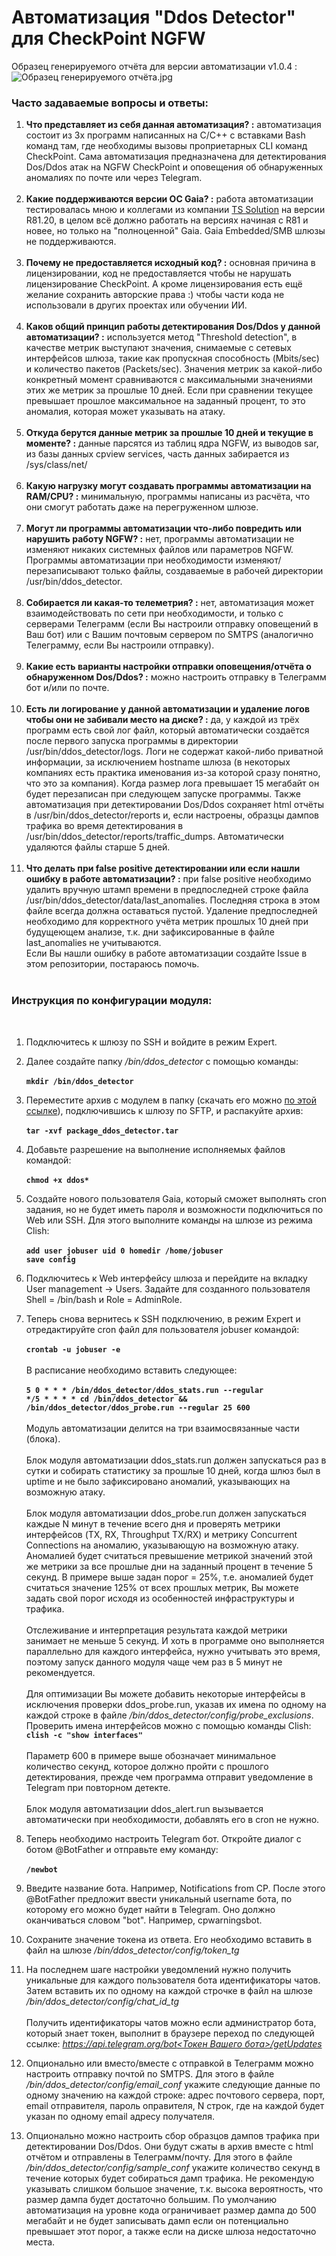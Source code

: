 # Автоматизация "Ddos Detector" для CheckPoint NGFW
Образец генерируемого отчёта для версии автоматизации v1.0.4 :
![Образец генерируемого отчёта.jpg](screenshot.jpg)
### Часто задаваемые вопросы и ответы:
1. **Что представляет из себя данная автоматизация? :** автоматизация состоит из 3х программ написанных на C/C++ с вставками Bash команд там, где необходимы вызовы проприетарных CLI команд CheckPoint. Сама автоматизация предназначена для детектирования Dos/Ddos атак на NGFW CheckPoint и оповещения об обнаруженных аномалиях по почте или через Telegram.</br></br>
2. **Какие поддерживаются версии ОС Gaia? :** работа автоматизации тестировалась мною и коллегами из компании [TS Solution](https://tssolution.ru/) на версии R81.20, в целом всё должно работать на версиях начиная с R81 и новее, но только на "полноценной" Gaia. Gaia Embedded/SMB шлюзы не поддерживаются.</br></br>
3. **Почему не предоставляется исходный код? :** основная причина в лицензировании, код не предоставляется чтобы не нарушать лицензирование CheckPoint. А кроме лицензирования есть ещё желание сохранить авторские права :) чтобы части кода не использовали в других проектах или обучении ИИ.</br></br>
4. **Каков общий принцип работы детектирования Dos/Ddos у данной автоматизации? :** используется метод "Threshold detection", в качестве метрик выступают значения, снимаемые с сетевых интерфейсов шлюза, такие как пропускная способность (Mbits/sec) и количество пакетов (Packets/sec). Значения метрик за какой-либо конкретный момент сравниваются с максимальными значениями этих же метрик за прошлые 10 дней. Если при сравнении текущее превышает прошлое максимальное на заданный процент, то это аномалия, которая может указывать на атаку.</br></br>
5. **Откуда берутся данные метрик за прошлые 10 дней и текущие в моменте? :** данные парсятся из таблиц ядра NGFW, из выводов sar, из базы данных cpview services, часть данных забирается из /sys/class/net/</br></br>
6. **Какую нагрузку могут создавать программы автоматизации на RAM/CPU? :** минимальную, программы написаны из расчёта, что они смогут работать даже на перегруженном шлюзе.</br></br>
7. **Могут ли программы автоматизации что-либо повредить или нарушить работу NGFW? :** нет, программы автоматизации не изменяют никаких системных файлов или параметров NGFW. Программы автоматизации при необходимости изменяют/перезаписывают только файлы, создаваемые в рабочей директории /usr/bin/ddos_detector.</br></br>
8. **Собирается ли какая-то телеметрия? :** нет, автоматизация может взаимодействовать по сети при необходимости, и только с серверами Телеграмм (если Вы настроили отправку оповещений в Ваш бот) или с Вашим почтовым сервером по SMTPS (аналогично Телеграмму, если Вы настроили отправку).</br></br>
9. **Какие есть варианты настройки отправки оповещения/отчёта о обнаруженном Dos/Ddos? :** можно настроить отправку в Телеграмм бот и/или по почте.</br></br>
10. **Есть ли логирование у данной автоматизации и удаление логов чтобы они не забивали место на диске? :** да, у каждой из трёх программ есть свой лог файл, который автоматически создаётся после первого запуска программы в директории /usr/bin/ddos_detector/logs. Логи не содержат какой-либо приватной информации, за исключением hostname шлюза (в некоторых компаниях есть практика именования из-за которой сразу понятно, что это за компания). Когда размер лога превышает 15 мегабайт он будет перезаписан при следующем запуске программы. Также автоматизация при детектировании Dos/Ddos сохраняет html отчёты в /usr/bin/ddos_detector/reports и, если настроены, образцы дампов трафика во время детектирования в /usr/bin/ddos_detector/reports/traffic_dumps. Автоматически удаляются файлы старше 5 дней.</br></br>
11. **Что делать при false positive детектировании или если нашли ошибку в работе автоматизации? :** при false positive необходимо удалить вручную штамп времени в предпоследней строке файла /usr/bin/ddos_detector/data/last_anomalies. Последняя строка в этом файле всегда должна оставаться пустой. Удаление предпоследней необходимо для корректного учёта метрик прошлых 10 дней при будущеющем анализе, т.к. дни зафиксированные в файле last_anomalies не учитываются.</br>
Если Вы нашли ошибку в работе автоматизации создайте Issue в этом репозитории, постараюсь помочь.</br></br>


### Инструкция по конфигурации модуля: ###
</br>

1. Подключитесь к шлюзу по SSH и войдите в режим Expert.</br>

2. Далее создайте папку */bin/ddos_detector* с помощью команды:</br></br>
**`mkdir /bin/ddos_detector`**</br>

4. Переместите архив с модулем в папку (скачать его можно [по этой ссылке](https://github.com/sagittarius-H/DdosDetectorForCheckPoint/releases/download/v1.0.4/package_ddos_detector.tar)), подключившись к шлюзу по SFTP, и распакуйте архив:</br></br>
**`tar -xvf package_ddos_detector.tar`**</br>

5. Добавьте разрешение на выполнение исполняемых файлов командой:</br></br>
**`chmod +x ddos*`**</br>

6. Создайте нового пользователя Gaia, который сможет выполнять cron задания, но не будет иметь пароля и возможности подключиться по Web или SSH. Для этого выполните команды на шлюзе из режима Clish:</br></br>
**`add user jobuser uid 0 homedir /home/jobuser`**</br>
**`save config`**</br>

7. Подключитесь к Web интерфейсу шлюза и перейдите на вкладку User management -> Users. 
Задайте для созданного пользователя Shell = /bin/bash и Role = AdminRole.</br>

8. Теперь снова вернитесь к SSH подключению, в режим Expert и отредактируйте cron файл для пользователя jobuser командой:</br></br>
**`crontab -u jobuser -e`**</br></br>
В расписание необходимо вставить следующее:</br></br>
**`5 0 * * * /bin/ddos_detector/ddos_stats.run --regular`**</br>
**`*/5 * * * * cd /bin/ddos_detector && /bin/ddos_detector/ddos_probe.run --regular 25 600`**</br></br>
Модуль автоматизации делится на три взаимосвязанные части (блока).</br></br>
Блок модуля автоматизации ddos_stats.run должен запускаться раз в сутки и собирать статистику за прошлые 10 дней, когда шлюз был в uptime и не было зафиксировано аномалий, указывающих на возможную атаку.</br></br>
Блок модуля автоматизации ddos_probe.run должен запускаться каждые N минут в течение всего дня и проверять метрики интерфейсов (TX, RX, Throughput TX/RX) и метрику Concurrent Connections на аномалию, указывающую на возможную атаку. Аномалией будет считаться превышение метрикой значений этой же метрики за все прошлые дни на заданный процент в течение 5 секунд. В примере выше задан порог = 25%, т.е. аномалией будет считаться значение 125% от всех прошлых метрик, Вы можете задать свой порог исходя из особенностей инфраструктуры и трафика.</br></br>
Отслеживание и интерпретация результата каждой метрики занимает не меньше 5 секунд. И хоть в программе оно выполняется параллельно для каждого интерфейса, нужно учитывать это время, поэтому запуск данного модуля чаще чем раз в 5 минут не рекомендуется.</br></br>
Для оптимизации Вы можете добавить некоторые интерфейсы в исключения проверки ddos_probe.run, указав их имена по одному на каждой строке в файле */bin/ddos_detector/config/probe_exclusions*. Проверить имена интерфейсов можно с помощью команды Clish: **`clish -c "show interfaces"`**</br></br>
Параметр 600 в примере выше обозначает минимальное количество секунд, которое должно пройти с прошлого детектирования, прежде чем программа отправит уведомление в Telegram при повторном детекте.</br></br>
Блок модуля автоматизации ddos_alert.run вызывается автоматически при необходимости, добавлять его в cron не нужно.</br>
9. Теперь необходимо настроить Telegram бот. Откройте диалог с ботом @BotFather и отправьте ему команду:</br></br>
**`/newbot`**</br>
10. Введите название бота. Например, Notifications from CP. После этого @BotFather предложит ввести уникальный username бота, по которому его можно будет найти в Telegram. Оно должно оканчиваться словом "bot". Например, cpwarningsbot.</br>
11. Сохраните значение токена из ответа. Его необходимо вставить в файл на шлюзе */bin/ddos_detector/config/token_tg*</br>
12. На последнем шаге настройки уведомлений нужно получить уникальные для каждого пользователя бота идентификаторы чатов. Затем вставить их по одному на каждой строчке в файл на шлюзе */bin/ddos_detector/config/chat_id_tg*</br></br>
Получить идентификаторы чатов можно если администратор бота, который знает токен, выполнит в браузере переход по следующей ссылке:
*[https://api.telegram.org/bot<Токен Вашего бота>/getUpdates]()*
13. Опционально или вместо/вместе с отправкой в Телеграмм можно настроить отправку почтой по SMTPS. Для этого в файле */bin/ddos_detector/config/email_conf* укажите следующие данные по одному значению на каждой строке: адрес почтового сервера, порт, email отправителя, пароль оправителя, N строк, где на каждой будет указан по одному email адресу получателя.
14. Опционально можно настроить сбор образцов дампов трафика при детектировании Dos/Ddos. Они будут сжаты в архив вместе с html отчётом и отправлены в Телеграмм/почту. Для этого в файле */bin/ddos_detector/config/sample_conf* укажите количество секунд в течение которых будет собираться дамп трафика. Не рекомендую указывать слишком большое значение, т.к. высока вероятность, что размер дампа будет достаточно большим. По умолчанию автоматизация на уровне кода ограничивает размер дампа до 500 мегабайт и не будет записывать дамп если он потенциально превышает этот порог, а также если на диске шлюза недостаточно места.


